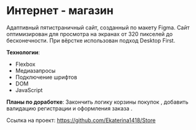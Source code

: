 # Интернет - магазин

Адаптивный пятистраничный сайт, созданный по макету Figma. Сайт оптимизирован для просмотра на экранах от 320 пикселей до бесконечности. 
При вёрстке использован подход Desktop First.

__Технологии__:
+ Flexbox
+ Медиазапросы
+ Подключение шрифтов
+ DOM
+ JavaScript


**Планы по доработке**: Закончить логику корзины покупок , добавить валидацию регистрации  и оформления заказа .

Ссылка на проект: https://github.com/Ekaterina1418/Store

